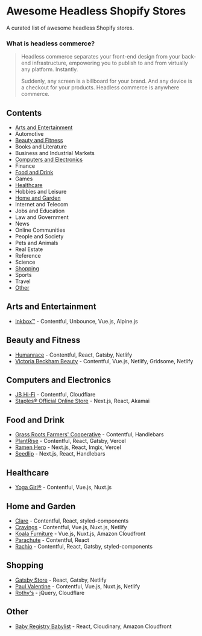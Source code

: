 # Awesome Headless Shopify Stores
A curated list of awesome headless Shopify stores.

### What is headless commerce?

>Headless commerce separates your front-end design from your back-end infrastructure, empowering you to publish to and from virtually any platform. Instantly.
>
>Suddenly, any screen is a billboard for your brand. And any device is a checkout for your products. Headless commerce is anywhere commerce.

## Contents
- [Arts and Entertainment](#arts-and-entertainment)
- Automotive
- [Beauty and Fitness](#beauty-and-fitness)
- Books and Literature
- Business and Industrial Markets
- [Computers and Electronics](#computers-and-electronics)
- Finance
- [Food and Drink](#food-and-drink)
- Games
- [Healthcare](#healthcare)
- Hobbies and Leisure
- [Home and Garden](#home-and-garden)
- Internet and Telecom
- Jobs and Education
- Law and Government
- News
- Online Communities
- People and Society
- Pets and Animals
- Real Estate
- Reference
- Science
- [Shopping](#shopping)
- Sports
- Travel
- [Other](#other)

## Arts and Entertainment
- [Inkbox™](https://inkbox.com/) - Contentful, Unbounce, Vue.js, Alpine.js

## Beauty and Fitness

- [Humanrace](https://www.humanrace.com/) - Contentful, React, Gatsby, Netlify
- [Victoria Beckham Beauty](https://www.victoriabeckhambeauty.com/) - Contentful, Vue.js, Netlify, Gridsome, Netlify

## Computers and Electronics

- [JB Hi-Fi](https://www.jbhifi.com.au/) - Contentful, Cloudflare
- [Staples® Official Online Store](https://www.staples.com/) - Next.js, React, Akamai

## Food and Drink

- [Grass Roots Farmers' Cooperative](https://grassrootscoop.com/) - Contentful, Handlebars
- [PlantRise](https://plantrise.com/) - Contentful, React, Gatsby, Vercel
- [Ramen Hero](https://ramenhero.com) - Next.js, React, Imgix, Vercel
- [Seedlip](https://www.seedlipdrinks.com/) - Next.js, React, Handlebars


## Healthcare

- [Yoga Girl®](https://www.yogagirl.com/) - Contentful, Vue.js, Nuxt.js

## Home and Garden

- [Clare](https://www.clare.com/) - Contentful, React, styled-components
- [Cravings](https://cravingsbychrissyteigen.com/) - Contentful, Vue.js, Nuxt.js, Netlify
- [Koala Furniture](https://au.koala.com/) - Vue.js, Nuxt.js, Amazon Cloudfront
- [Parachute](https://www.parachutehome.com/) - Contentful, React
- [Rachio](https://rachio.com/) - Contentful, React, Gatsby, styled-components

## Shopping

- [Gatsby Store](https://store.gatsbyjs.org/) - React, Gatsby, Netlify
- [Paul Valentine](https://www.paul-valentine.com/) - Contentful, Vue.js, Nuxt.js, Netlify
- [Rothy's](https://rothys.com/) - jQuery, Cloudflare

## Other

- [Baby Registry Babylist](https://www.babylist.com/) - React, Cloudinary, Amazon Cloudfront
